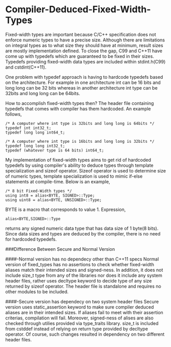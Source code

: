# Compiler-Deduced-Fixed-Width-Types

Fixed-width types are important because C/C++ specification does not enforce numeric types to have a precise size. Although there are limitations on integral types as to what size they should have at minimum, result sizes are mostly implementation defined. To close the gap, C99 and C++11 have come up with typedefs which are guaranteed to be fixed in their sizes. Typedefs providing fixed-width data types are included within stdint.h(C99) and cstdint(C++11).

One problem with typedef approach is having to hardcode typedefs based on the architecture. For example in one architecture int can be 16 bits and long long can be 32 bits whereas in another architecture int type can be 32bits and long long can be 64bits.

How to accomplish fixed-width types then? The header file containing typedefs that comes with compiler has them hardcoded. An example follows,

    /* A computer where int type is 32bits and long long is 64bits */
    typedef int int32_t;
    typedef long long int64_t;
    
    /* A computer where int type is 16bits and long long is 32bits */
    typedef long long int32_t;
    typedef (whatever type is 64 bits) int64_t;
   
My implementation of fixed-width types aims to get rid of hardcoded typedefs by using compiler's ability to deduce types through template specialization and sizeof operator. Sizeof operator is used to determine size of numeric types, template specialization is used to mimic if-else statements at compile-time. Below is an example,

    /* 8 bit Fixed-Width types */
    using int8 = alias<BYTE, SIGNED>::Type;
    using uint8 = alias<BYTE, UNSIGNED>::Type;
    
BYTE is a macro that corresponds to value 1. Expression,

    alias<BYTE,SIGNED>::Type
    
returns any signed numeric data type that has data size of 1 byte(8 bits). Since data sizes and types are deduced by the compiler, there is no need for hardcoded typedefs.

###Difference Between Secure and Normal Version

####-Normal version has no dependecy other than C++11 specs 
Normal version of fixed_types has no assertions to check whether fixed-width aliases match their intended sizes and signed-ness. In addition, it does not include size_t type from any of the libraries nor does it include any system header files, rather uses decltype keyword to decide type of any size returned by sizeof operator. The header file is standalone and requires no other modules to be included.

####-Secure version has dependecy on two system header files
Secure version uses static_assertion keyword to make sure compiler deduced aliases are in their intended sizes. If aliases fail to meet with their assertion criterias, compilation will fail. Moreover, signed-ness of alises are also checked through utilies provided via type_traits library. size_t is included from cstddef instead of relying on return type provided by decltype operator. Of course, such changes resulted in dependency on two different header files. 
